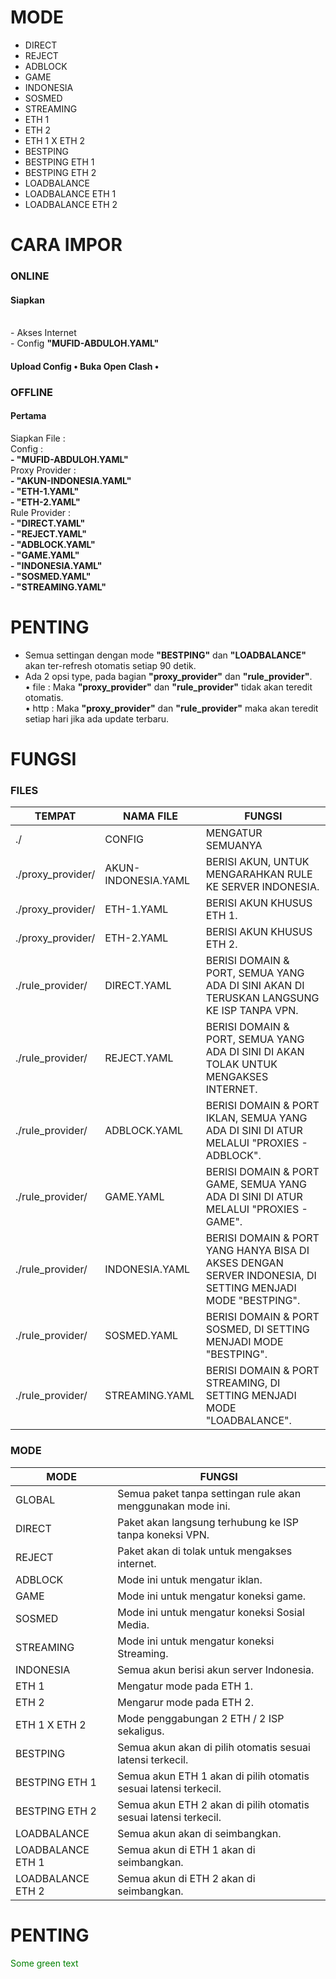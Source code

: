 # MODE
- DIRECT
- REJECT
- ADBLOCK
- GAME
- INDONESIA
- SOSMED
- STREAMING
- ETH 1
- ETH 2
- ETH 1 X ETH 2
- BESTPING
- BESTPING ETH 1
- BESTPING ETH 2
- LOADBALANCE
- LOADBALANCE ETH 1
- LOADBALANCE ETH 2



# CARA IMPOR
<h3>ONLINE</h3>
<h4>Siapkan </h4>
<br>- Akses Internet
<br>- Config <b>"MUFID-ABDULOH.YAML"</b>
<h4>Upload Config
• Buka Open Clash
• 


<h3>OFFLINE</h3>
<h4>Pertama</h4>
Siapkan File :<br>
Config :<br>
<b>- "MUFID-ABDULOH.YAML"</b><br>
Proxy Provider :<br>
<b>- "AKUN-INDONESIA.YAML"<br>
- "ETH-1.YAML"<br>
- "ETH-2.YAML"</b><br>
Rule Provider :<b><br>
- "DIRECT.YAML"<br>
- "REJECT.YAML"<br>
- "ADBLOCK.YAML"<br>
- "GAME.YAML"<br>
- "INDONESIA.YAML"<br>
- "SOSMED.YAML"<br>
- "STREAMING.YAML"</b><br>


# PENTING
- Semua settingan dengan mode **"BESTPING"** dan **"LOADBALANCE"** akan ter-refresh otomatis setiap 90 detik.
- Ada 2 opsi type, pada bagian **"proxy_provider"** dan **"rule_provider"**.<br>
• file : Maka **"proxy_provider"** dan **"rule_provider"** tidak akan teredit otomatis.<br>
• http : Maka **"proxy_provider"** dan **"rule_provider"** maka akan teredit setiap hari jika ada update terbaru.
# FUNGSI
<h3>FILES</h3>

TEMPAT             | NAMA FILE           | FUNGSI
-------------------|---------------------|---------
./                 | CONFIG              | MENGATUR SEMUANYA
./proxy_provider/  | AKUN-INDONESIA.YAML | BERISI AKUN, UNTUK MENGARAHKAN RULE KE SERVER INDONESIA.
./proxy_provider/  | ETH-1.YAML          | BERISI AKUN KHUSUS ETH 1.
./proxy_provider/  | ETH-2.YAML          | BERISI AKUN KHUSUS ETH 2.
./rule_provider/   | DIRECT.YAML         | BERISI DOMAIN & PORT, SEMUA YANG ADA DI SINI AKAN DI TERUSKAN LANGSUNG KE ISP TANPA VPN.
./rule_provider/   | REJECT.YAML         | BERISI DOMAIN & PORT, SEMUA YANG ADA DI SINI DI AKAN TOLAK UNTUK MENGAKSES INTERNET.
./rule_provider/   | ADBLOCK.YAML        | BERISI DOMAIN & PORT IKLAN, SEMUA YANG ADA DI SINI DI ATUR MELALUI "PROXIES - ADBLOCK".
./rule_provider/   | GAME.YAML           | BERISI DOMAIN & PORT GAME, SEMUA YANG ADA DI SINI DI ATUR MELALUI "PROXIES - GAME".
./rule_provider/   | INDONESIA.YAML      | BERISI DOMAIN & PORT YANG HANYA BISA DI AKSES DENGAN SERVER INDONESIA, DI SETTING MENJADI MODE "BESTPING".
./rule_provider/   | SOSMED.YAML         | BERISI DOMAIN & PORT SOSMED, DI SETTING MENJADI MODE "BESTPING".
./rule_provider/   | STREAMING.YAML      | BERISI DOMAIN & PORT STREAMING, DI SETTING MENJADI MODE "LOADBALANCE".


<h3>MODE</h3>

MODE | FUNGSI
------------ | -------------
GLOBAL | Semua paket tanpa settingan rule akan menggunakan mode ini.
DIRECT | Paket akan langsung terhubung ke ISP tanpa koneksi VPN.
REJECT | Paket akan di tolak untuk mengakses internet.
ADBLOCK | Mode ini untuk mengatur iklan.
GAME | Mode ini untuk mengatur koneksi game.
SOSMED | Mode ini untuk mengatur koneksi Sosial Media.
STREAMING| Mode ini untuk mengatur koneksi Streaming.
INDONESIA | Semua akun berisi akun server Indonesia.
ETH 1 | Mengatur mode pada ETH 1.
ETH 2 | Mengarur mode pada ETH 2.
ETH 1 X ETH 2 | Mode penggabungan 2 ETH / 2 ISP sekaligus.
BESTPING | Semua akun akan di pilih otomatis sesuai latensi terkecil.
BESTPING ETH 1 | Semua akun ETH 1 akan di pilih otomatis sesuai latensi terkecil.
BESTPING ETH 2 | Semua akun ETH 2 akan di pilih otomatis sesuai latensi terkecil.
LOADBALANCE | Semua akun akan di seimbangkan.
LOADBALANCE ETH 1 | Semua akun di ETH 1 akan di seimbangkan.
LOADBALANCE ETH 2 | Semua akun di ETH 2 akan di seimbangkan.

# PENTING
<font color="green"> Some green text </font>

